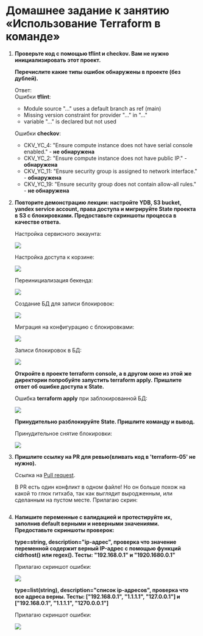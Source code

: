 # Домашнее задание к занятию «Использование Terraform в команде»

1. **Проверьте код с помощью tflint и checkov. Вам не нужно инициализировать этот проект.**

   **Перечислите какие типы ошибок обнаружены в проекте (без дублей).**
   
   Ответ:  
   Ошибки **tflint**:
   - Module source "..." uses a default branch as ref (main)
   - Missing version constraint for provider "..." in "..."
   - variable "..." is declared but not used
   
   Ошибки **checkov**:
   - CKV_YC_4: "Ensure compute instance does not have serial console enabled." - **не обнаружена**
   - CKV_YC_2: "Ensure compute instance does not have public IP." - **обнаружена**
   - CKV_YC_11: "Ensure security group is assigned to network interface." - **обнаружена**
   - CKV_YC_19: "Ensure security group does not contain allow-all rules." - **не обнаружена**
   
2. **Повторите демонстрацию лекции: настройте YDB, S3 bucket, yandex service account, права доступа и мигрируйте State проекта в S3 с блокировками. Предоставьте скриншоты процесса в качестве ответа.**

   Настройка сервисного эккаунта:
   
   ![](https://github.com/fedor-metsger/devops-netology/blob/main/Screenshot%20at%202023-06-03%2017-31-15.png)

   Настройка доступа к корзине:
   
   ![](https://github.com/fedor-metsger/devops-netology/blob/main/Screenshot%20at%202023-06-03%2017-32-34.png)

   Переинициализация бекенда:
   
   ![](https://github.com/fedor-metsger/devops-netology/blob/main/Screenshot%20at%202023-06-03%2017-35-29.png)

   Создание БД для записи блокировок:
   
   ![](https://github.com/fedor-metsger/devops-netology/blob/main/Screenshot%20at%202023-06-03%2018-55-27.png)

   Миграция на конфигурацию с блокировками:
   
   ![](https://github.com/fedor-metsger/devops-netology/blob/main/Screenshot%20at%202023-06-03%2019-38-24.png)

   Записи блокировок в БД:
   
   ![](https://github.com/fedor-metsger/devops-netology/blob/main/Screenshot%20at%202023-06-03%2019-39-10.png)

   **Откройте в проекте terraform console, а в другом окне из этой же директории попробуйте запустить terraform apply.**
   **Пришлите ответ об ошибке доступа к State.**

   Ошибка **terraform apply** при заблокированной БД:
   
   ![](https://github.com/fedor-metsger/devops-netology/blob/main/Screenshot%20at%202023-06-03%2019-39-42.png)

   **Принудительно разблокируйте State. Пришлите команду и вывод.**

   Принудительное снятие блокировки:
   
   ![](https://github.com/fedor-metsger/devops-netology/blob/main/Screenshot%20at%202023-06-03%2019-41-39.png)
   
3. **Пришлите ссылку на PR для ревью(вливать код в 'terraform-05' не нужно).**

   Ссылка на [Pull request](https://github.com/fedor-metsger/ter-homeworks/pull/1).
   
   В PR есть один конфликт в одном файле! Но он больше похож на какой то глюк гитхаба, так как выглядит выродженным,
   или сделанным на пустом месте. Прилагаю скрин:
   
   ![]()
   
4. **Напишите переменные с валидацией и протестируйте их, заполнив default верными и неверными значениями. Предоставьте скриншоты проверок:**

   **type=string, description="ip-адрес", проверка что значение переменной содержит верный IP-адрес с помощью функций cidrhost() или regex(). Тесты: "192.168.0.1" и "1920.1680.0.1"**
   
   Прилагаю скриншот ошибки:
   
   ![](https://github.com/fedor-metsger/devops-netology/blob/main/Screenshot%20at%202023-06-03%2021-36-27.png)
   
   **type=list(string), description="список ip-адресов", проверка что все адреса верны. Тесты: ["192.168.0.1", "1.1.1.1", "127.0.0.1"] и ["192.168.0.1", "1.1.1.1", "1270.0.0.1"]**
   
   Прилагаю скриншот ошибки:
   
   ![](https://github.com/fedor-metsger/devops-netology/blob/main/Screenshot%20at%202023-06-03%2021-55-31.png)
   

